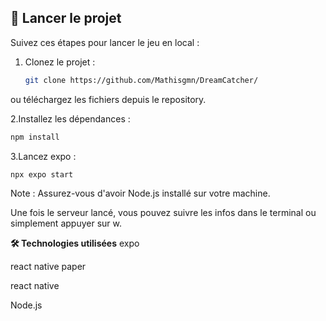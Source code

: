 ## 🚀 Lancer le projet

Suivez ces étapes pour lancer le jeu en local :

1. Clonez le projet :
   ```bash
   git clone https://github.com/Mathisgmn/DreamCatcher/
   ```
  ou téléchargez les fichiers depuis le repository.

2.Installez les dépendances :
   ```bash
   npm install
   ```
3.Lancez expo :

  ```bash
  npx expo start
  ```
Note : Assurez-vous d'avoir Node.js installé sur votre machine.

Une fois le serveur lancé, vous pouvez suivre les infos dans le terminal ou simplement appuyer sur w.


**🛠 Technologies utilisées**
expo

react native paper

react native

Node.js
